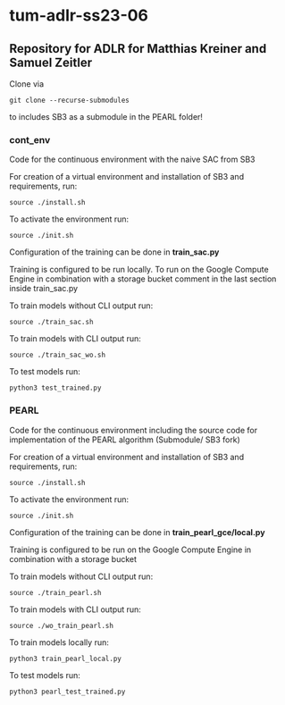 # tum-adlr-ss23-06
## Repository for ADLR for Matthias Kreiner and Samuel Zeitler
<p> Clone via  </p>

    git clone --recurse-submodules

<p> to includes SB3 as a submodule in the PEARL folder!  </p>


### cont_env
<p> Code for the continuous environment with the naive SAC from SB3 </p>
<p> For creation of a virtual environment and installation of SB3 and requirements, run: </p>

    source ./install.sh

<p> To activate the environment run: </p>

    source ./init.sh

<p> Configuration of the training can be done in <strong>train_sac.py</strong> </p>
<p> Training is configured to be run locally. To run on the Google Compute Engine in combination with a storage bucket comment in the last section inside train_sac.py</p>
<p> To train models without CLI output run: </p>

    source ./train_sac.sh

<p> To train models with CLI output run: </p>

    source ./train_sac_wo.sh

<p> To test models run:  </p>

    python3 test_trained.py

### PEARL
<p> Code for the continuous environment including the source code for implementation of the PEARL algorithm (Submodule/ SB3 fork)</p>
<p> For creation of a virtual environment and installation of SB3 and requirements, run: </p>

    source ./install.sh

<p> To activate the environment run: </p>

    source ./init.sh

<p> Configuration of the training can be done in <strong>train_pearl_gce/local.py</strong> </p>
<p> Training is configured to be run on the Google Compute Engine in combination with a storage bucket</p>
<p> To train models without CLI output run: </p>

    source ./train_pearl.sh

<p> To train models with CLI output run: </p>

    source ./wo_train_pearl.sh

<p> To train models locally run: </p>

    python3 train_pearl_local.py

<p> To test models run:  </p>

    python3 pearl_test_trained.py

